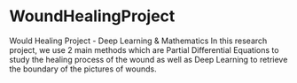 # WoundHealingProject
Would Healing Project - Deep Learning &amp; Mathematics
In this research project, we use 2 main methods which are Partial Differential Equations to study the healing process of the wound as well as Deep Learning to retrieve the boundary of the pictures of wounds. 
